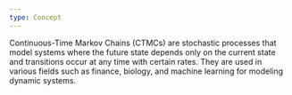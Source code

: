 ```yaml
---
type: Concept
---
```


Continuous-Time Markov Chains (CTMCs) are stochastic processes that model systems where the future state depends only on the current state and transitions occur at any time with certain rates. They are used in various fields such as finance, biology, and machine learning for modeling dynamic systems.